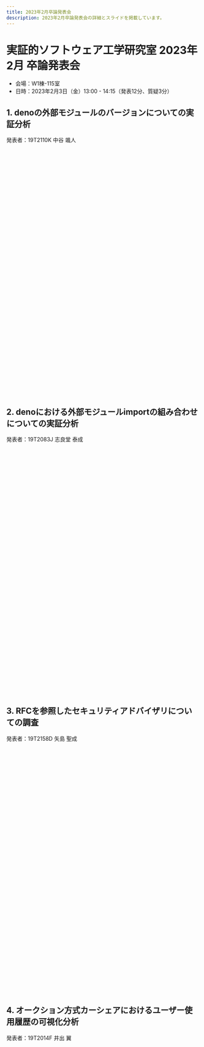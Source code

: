 ```yaml
---
title: 2023年2月卒論発表会
description: 2023年2月卒論発表会の詳細とスライドを掲載しています。
---
```


<script src="https://deno.land/x/embed_pdf@v1.3.0/mod.js" type="module"></script>
<style>
embed-pdf {
  display: block;
  width: 75%;
  height: min(65vw, 75vh);
  margin: 2em auto;
}
</style>

# 実証的ソフトウェア工学研究室 2023年2月 卒論発表会

- 会場：W1棟-115室
- 日時：2023年2月3日（金）13:00 - 14:15（発表12分、質疑3分）

## 1. denoの外部モジュールのバージョンについての実証分析

発表者：19T2110K 中谷 颯人

<embed-pdf src="./19T2110K.pdf"></embed-pdf>

## 2. denoにおける外部モジュールimportの組み合わせについての実証分析

発表者：19T2083J 志良堂 泰成

<embed-pdf src="./19T2083J.pdf"></embed-pdf>

## 3. RFCを参照したセキュリティアドバイザリについての調査

発表者：19T2158D 矢島 聖成

<embed-pdf src="./19T2158D.pdf"></embed-pdf>

## 4. オークション方式カーシェアにおけるユーザー使用履歴の可視化分析

発表者：19T2014F 井出 翼

<embed-pdf src="./19T2014F.pdf"></embed-pdf>
